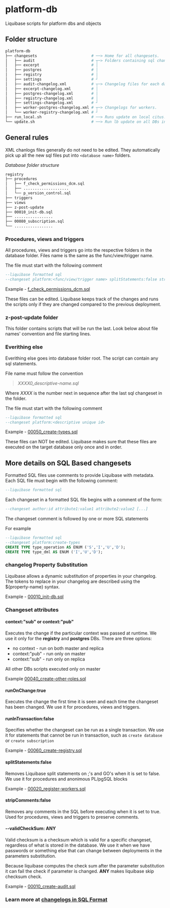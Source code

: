 # platform-db
Liquibase scripts for platform dbs and objects
## Folder structure
```bash
platform-db
├── changesets                        # ──> Home for all changesets.
│   ├── audit                         # ┬─> Folders containing sql changesets for each database.
│   ├── excerpt                       # │
│   ├── postgres                      # │
│   ├── registry                      # │
│   ├── settings                      # ┘
│   ├── audit-changelog.xml           # ┬─> Changelog files for each database. Include all the sql files from the respective folders.
│   ├── excerpt-changelog.xml         # │
│   ├── postgres-changelog.xml        # │
│   ├── registry-changelog.xml        # │
│   ├── settings-changelog.xml        # ┘
│   ├── worker-postgres-changelog.xml # ┬─> Changelogs for workers.
│   └── worker-registry-changelog.xml # ┘
├── run_local.sh                      # ──> Runs update on local citus. For testing.
└── update.sh                         # ──> Run lb update on all DBs in order.
```
## General rules
XML chanlogs files generally do not need to be edited. They automatically pick up all the new sql files put into `<database name>` folders.

*Database folder structure*
```bash
registry
├── procedures
│   ├── f_check_permissions_dcm.sql
│   ├── ....................
│   └── p_version_control.sql
├── triggers
├── views
├── z-post-update
├── 00010_init-db.sql
├── .................
├── 00080_subscription.sql
└── .................
```
### Procedures, views and triggers
All procedures, views and triggers go into the respective folders in the database folder. Files name is the same as the func/view/trigger name.

The file must start with the following comment
```sql
--liquibase formatted sql
--changeset platform:<func/view/trigger name> splitStatements:false stripComments:false runOnChange:true
```
Example - [f_check_permissions_dcm.sql](../platform-db/changesets/registry/procedures/f_check_permissions_dcm.sql)

These files can be edited. Liquibase keeps track of the changes and runs the scripts only if they are changed compared to the previous deployment.

### z-post-update folder
This folder contains scripts that will be run the last.
Look below about file names' convention and file starting lines.

### Everithing else
Everithing else goes into database folder root. The script can contain any sql statements.

File name must follow the convention

> *XXXX0_descriptive-name.sql*

Where *XXXX* is the number next in sequence after the last sql changeset in the folder.

The file must start with the following comment
```sql
--liquibase formatted sql
--changeset platform:<descriptive unique id>
```
Example - [00050_create-types.sql](../platform-db/changesets/registry/00050_create-types.sql)

These files can NOT be edited. Liquibase makes sure that these files are executed on the target database only once and in order.
## More details on SQL Based changesets
Formatted SQL files use comments to provide Liquibase with metadata. Each SQL file must begin with the following comment:
```sql
--liquibase formatted sql
```
Each changeset in a formatted SQL file begins with a comment of the form:
```sql
--changeset author:id attribute1:value1 attribute2:value2 [...]
```
The changeset comment is followed by one or more SQL statements

For example
```sql
--liquibase formatted sql
--changeset platform:create-types
CREATE TYPE type_operation AS ENUM ('S','I','U','D');
CREATE TYPE type_dml AS ENUM ('I','U','D');
```
### changelog Property Substitution

Liquibase allows a dynamic substitution of properties in your changelog. The tokens to replace in your changelog are described using the ${property-name} syntax.

Example - [00010_init-db.sql](../platform-db/changesets/registry/00010_init-db.sql)
### Changeset attributes
#### context:"sub" or context:"pub"
Executes the change if the particular context was passed at runtime. We use it only for the **registry** and **postgres** DBs. There are three options: 
* no context - run on both master and replica
* context:"pub" - run only on master
* context:"sub" - run only on replica

All other DBs scripts executed only on master

Example [00040_create-other-roles.sql](../platform-db/changesets/postgres/00040_create-other-roles.sql)
#### runOnChange:true
Executes the change the first time it is seen and each time the changeset has been changed. We use it for procedures, views and triggers.
#### runInTransaction:false
Specifies whether the changeset can be run as a single transaction. We use it for statements that cannot be run in transaction, such as ```create database``` or ```create subscription```

Example - [00060_create-registry.sql](../platform-db/changesets/postgres/00060_create-registry.sql)
#### splitStatements:false 
Removes Liquibase split statements on ;'s and GO's when it is set to false. We use it for procedures and anonimous PL/pgSQL blocks

Example - [00020_register-workers.sql](../platform-db/changesets/registry/00020_register-workers.sql)
#### stripComments:false
Removes any comments in the SQL before executing when it is set to true. Used for procedures, views and triggers to preserve comments. 
#### --validCheckSum: ANY
Valid checksum is a checksum which is valid for a specific changeset, regardless of what is stored in the database. We use it when we have passwords or something else that can change between deployments in the parameters substitution.

Because liquibase computes the check sum after the parameter substitution it can fail the check if parameter is changed. **ANY** makes liquibase skip checksum check. 

Example - [00010_create-audit.sql](../platform-db/changesets/postgres/00010_create-audit.sql)
### Learn more at [changelogs in SQL Format](https://docs.liquibase.com/concepts/basic/sql-format.html)